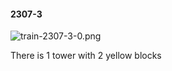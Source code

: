 #### 2307-3
![train-2307-3-0.png](https://github.com/lil-lab/nlvr/raw/master/nlvr/train/images/76/train-2307-3-0.png "train-2307-3-0.png")

There is 1 tower with 2 yellow blocks